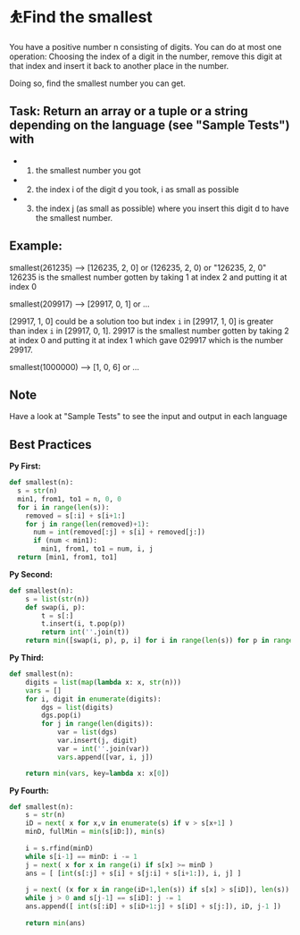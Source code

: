 # ⛹️Find the smallest

You have a positive number n consisting of digits. You can do at most one operation: Choosing the index of a digit in the number, remove this digit at that index and insert it back to another place in the number.

Doing so, find the smallest number you can get.

## Task: Return an array or a tuple or a string depending on the language (see "Sample Tests") with

* 1) the smallest number you got
* 2) the index i of the digit d you took, i as small as possible
* 3) the index j (as small as possible) where you insert this digit d to have the smallest number.

## Example:

smallest(261235) --> [126235, 2, 0] or (126235, 2, 0) or "126235, 2, 0"
126235 is the smallest number gotten by taking 1 at index 2 and putting it at index 0

smallest(209917) --> [29917, 0, 1] or ...

[29917, 1, 0] could be a solution too but index `i` in [29917, 1, 0] is greater than 
index `i` in [29917, 0, 1].
29917 is the smallest number gotten by taking 2 at index 0 and putting it at index 1 which gave 029917 which is the number 29917.

smallest(1000000) --> [1, 0, 6] or ...

## Note
Have a look at "Sample Tests" to see the input and output in each language

## Best Practices

**Py First:**
~~~py
def smallest(n):
  s = str(n)
  min1, from1, to1 = n, 0, 0
  for i in range(len(s)):
    removed = s[:i] + s[i+1:]
    for j in range(len(removed)+1):
      num = int(removed[:j] + s[i] + removed[j:])
      if (num < min1):
        min1, from1, to1 = num, i, j
  return [min1, from1, to1]

~~~

**Py Second:**
~~~py
def smallest(n):
    s = list(str(n))
    def swap(i, p):
        t = s[:]
        t.insert(i, t.pop(p))
        return int(''.join(t))
    return min([swap(i, p), p, i] for i in range(len(s)) for p in range(len(s)))

~~~

**Py Third:**
~~~py
def smallest(n):
    digits = list(map(lambda x: x, str(n)))
    vars = []
    for i, digit in enumerate(digits):
        dgs = list(digits)
        dgs.pop(i)
        for j in range(len(digits)):
            var = list(dgs)
            var.insert(j, digit)
            var = int(''.join(var))
            vars.append([var, i, j])

    return min(vars, key=lambda x: x[0])

~~~

**Py Fourth:**
~~~py
def smallest(n):
    s = str(n)
    iD = next( x for x,v in enumerate(s) if v > s[x+1] )                # first non increasing digit
    minD, fullMin = min(s[iD:]), min(s)
    
    i = s.rfind(minD)                                                   # rightmost minimal digit in "s except the first increasing part"
    while s[i-1] == minD: i -= 1                                        # if several consecutive min digits, step backward to minimize i
    j = next( x for x in range(i) if s[x] >= minD )                     # find the first digit from the beginnning whose the value of "minD"
    ans = [ [int(s[:j] + s[i] + s[j:i] + s[i+1:]), i, j] ]              # store the first answer
    
    j = next( (x for x in range(iD+1,len(s)) if s[x] > s[iD]), len(s))  # seek the place where first non increasing digit could be placed (search the next digit that is strictly bigger)
    while j > 0 and s[j-1] == s[iD]: j -= 1                             # if the previous digit is/are equal to s[i], step backward to minimize j
    ans.append([ int(s[:iD] + s[iD+1:j] + s[iD] + s[j:]), iD, j-1 ])    # store the datas
    
    return min(ans)                                                     # pick the good one...

~~~
